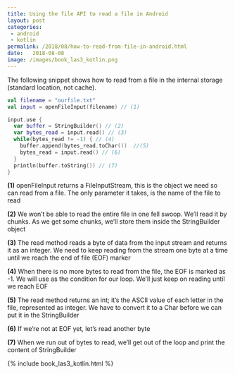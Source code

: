 ```yaml
---
title: Using the file API to read a file in Android
layout: post
categories: 
 - android
 - kotlin
permalink: /2018/08/how-to-read-from-file-in-android.html
date:   2018-08-08 
image: /images/book_las3_kotlin.png
---
```


The following snippet shows how to read from a file in the internal storage (standard location, not cache).

```kotlin
val filename = "ourfile.txt"
val input = openFileInput(filename) // (1)

input.use {
  var buffer = StringBuilder() // (2)
  var bytes_read = input.read() // (3)
  while(bytes_read != -1) { // (4)
    buffer.append(bytes_read.toChar())  //(5)
    bytes_read = input.read() // (6)
  }
  println(buffer.toString()) // (7)
}
```

**(1)** openFileInput returns a FileInputStream, this is the object we need so can read from a file. The only parameter it takes, is the name of the file to read

**(2)** We won’t be able to read the entire file in one fell swoop. We’ll read it by chunks. As we get some chunks, we’ll store them inside the StringBuilder object

**(3)** The read method reads a byte of data from the input stream and returns it as an integer. We need to keep reading from the stream one byte at a time until we reach the end of file (EOF) marker

**(4)** When there is no more bytes to read from the file, the EOF is marked as -1. We will use as the condition for our loop. We’ll just keep on reading until we reach EOF


**(5)** The read method returns an int; it’s the ASCII value of each letter in the file, represented as integer. We have to convert it to a Char before we can put it in the StringBuilder

**(6)** If we’re not at EOF yet, let’s read another byte

**(7)** When we run out of bytes to read, we’ll get out of the loop and print the content of StringBuilder
 

 {% include book_las3_kotlin.html %}